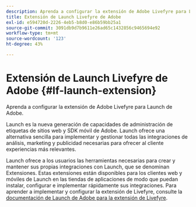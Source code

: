 ```yaml
---
description: Aprenda a configurar la extensión de Adobe Livefyre para Launch de Adobe.
title: Extensión de Launch Livefyre de Adobe
exl-id: e594720d-2226-4eb5-b8d0-e86b59bb25a1
source-git-commit: 3091db9d7b9611e26ad65c1432856c9465694e92
workflow-type: tm+mt
source-wordcount: '123'
ht-degree: 43%

---
```


# Extensión de Launch Livefyre de Adobe {#lf-launch-extension}

Aprenda a configurar la extensión de Adobe Livefyre para Launch de Adobe.

Launch es la nueva generación de capacidades de administración de etiquetas de sitios web y SDK móvil de Adobe. Launch ofrece una alternativa sencilla para implementar y gestionar todas las integraciones de análisis, marketing y publicidad necesarias para ofrecer al cliente experiencias más relevantes.

Launch ofrece a los usuarios las herramientas necesarias para crear y mantener sus propias integraciones con Launch, que se denominan Extensiones. Estas extensiones están disponibles para los clientes web y móviles de Launch en las tiendas de aplicaciones de modo que puedan instalar, configurar e implementar rápidamente sus integraciones. Para aprender a implementar y configurar la extensión de Livefyre, consulte la [documentación de Launch de Adobe para la extensión de Livefyre](/help/using/c-library/launch-extension.md).
